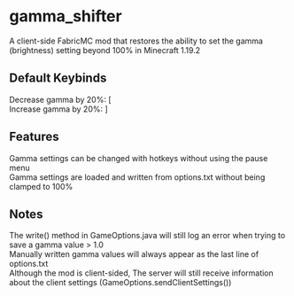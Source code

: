 # gamma_shifter

A client-side FabricMC mod that restores the ability to set the gamma (brightness) setting beyond 100% in Minecraft 1.19.2

## Default Keybinds

Decrease gamma by 20%: [ <br>
Increase gamma by 20%: ]

## Features

Gamma settings can be changed with hotkeys without using the pause menu <br>
Gamma settings are loaded and written from options.txt without being clamped to 100%

## Notes

The write() method in GameOptions.java will still log an error when trying to save a gamma value > 1.0 <br>
Manually written gamma values will always appear as the last line of options.txt <br>
Although the mod is client-sided, The server will still receive information about the client settings (GameOptions.sendClientSettings())
